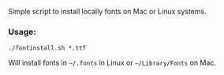 Simple script to install locally fonts on Mac or Linux systems.

### Usage:

    ./fontinstall.sh *.ttf

Will install fonts in `~/.fonts` in Linux or `~/Library/Fonts` on Mac.